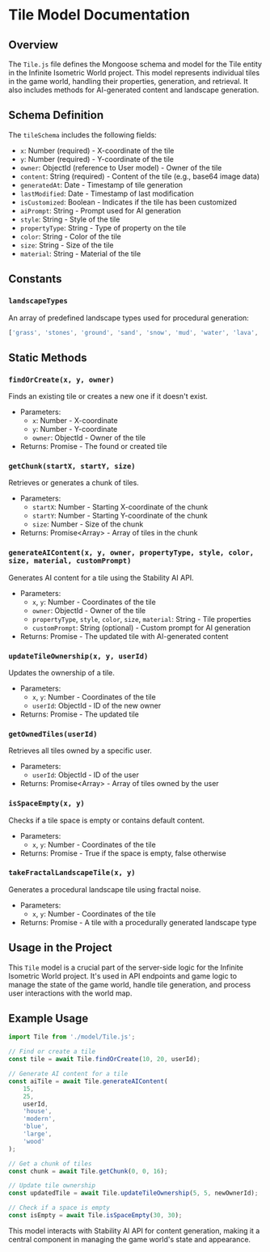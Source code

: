 # Tile Model Documentation

## Overview

The `Tile.js` file defines the Mongoose schema and model for the Tile entity in the Infinite
Isometric World project. This model represents individual tiles in the game world, handling their
properties, generation, and retrieval. It also includes methods for AI-generated content and
landscape generation.

## Schema Definition

The `tileSchema` includes the following fields:

-   `x`: Number (required) - X-coordinate of the tile
-   `y`: Number (required) - Y-coordinate of the tile
-   `owner`: ObjectId (reference to User model) - Owner of the tile
-   `content`: String (required) - Content of the tile (e.g., base64 image data)
-   `generatedAt`: Date - Timestamp of tile generation
-   `lastModified`: Date - Timestamp of last modification
-   `isCustomized`: Boolean - Indicates if the tile has been customized
-   `aiPrompt`: String - Prompt used for AI generation
-   `style`: String - Style of the tile
-   `propertyType`: String - Type of property on the tile
-   `color`: String - Color of the tile
-   `size`: String - Size of the tile
-   `material`: String - Material of the tile

## Constants

### `landscapeTypes`

An array of predefined landscape types used for procedural generation:

```javascript
['grass', 'stones', 'ground', 'sand', 'snow', 'mud', 'water', 'lava', 'moss', 'ice'];
```

## Static Methods

### `findOrCreate(x, y, owner)`

Finds an existing tile or creates a new one if it doesn't exist.

-   Parameters:
    -   `x`: Number - X-coordinate
    -   `y`: Number - Y-coordinate
    -   `owner`: ObjectId - Owner of the tile
-   Returns: Promise<Tile> - The found or created tile

### `getChunk(startX, startY, size)`

Retrieves or generates a chunk of tiles.

-   Parameters:
    -   `startX`: Number - Starting X-coordinate of the chunk
    -   `startY`: Number - Starting Y-coordinate of the chunk
    -   `size`: Number - Size of the chunk
-   Returns: Promise<Array<Tile>> - Array of tiles in the chunk

### `generateAIContent(x, y, owner, propertyType, style, color, size, material, customPrompt)`

Generates AI content for a tile using the Stability AI API.

-   Parameters:
    -   `x`, `y`: Number - Coordinates of the tile
    -   `owner`: ObjectId - Owner of the tile
    -   `propertyType`, `style`, `color`, `size`, `material`: String - Tile properties
    -   `customPrompt`: String (optional) - Custom prompt for AI generation
-   Returns: Promise<Tile> - The updated tile with AI-generated content

### `updateTileOwnership(x, y, userId)`

Updates the ownership of a tile.

-   Parameters:
    -   `x`, `y`: Number - Coordinates of the tile
    -   `userId`: ObjectId - ID of the new owner
-   Returns: Promise<Tile> - The updated tile

### `getOwnedTiles(userId)`

Retrieves all tiles owned by a specific user.

-   Parameters:
    -   `userId`: ObjectId - ID of the user
-   Returns: Promise<Array<Tile>> - Array of tiles owned by the user

### `isSpaceEmpty(x, y)`

Checks if a tile space is empty or contains default content.

-   Parameters:
    -   `x`, `y`: Number - Coordinates of the tile
-   Returns: Promise<Boolean> - True if the space is empty, false otherwise

### `takeFractalLandscapeTile(x, y)`

Generates a procedural landscape tile using fractal noise.

-   Parameters:
    -   `x`, `y`: Number - Coordinates of the tile
-   Returns: Promise<Tile> - A tile with a procedurally generated landscape type

## Usage in the Project

This `Tile` model is a crucial part of the server-side logic for the Infinite Isometric World
project. It's used in API endpoints and game logic to manage the state of the game world, handle
tile generation, and process user interactions with the world map.

## Example Usage

```javascript
import Tile from './model/Tile.js';

// Find or create a tile
const tile = await Tile.findOrCreate(10, 20, userId);

// Generate AI content for a tile
const aiTile = await Tile.generateAIContent(
    15,
    25,
    userId,
    'house',
    'modern',
    'blue',
    'large',
    'wood'
);

// Get a chunk of tiles
const chunk = await Tile.getChunk(0, 0, 16);

// Update tile ownership
const updatedTile = await Tile.updateTileOwnership(5, 5, newOwnerId);

// Check if a space is empty
const isEmpty = await Tile.isSpaceEmpty(30, 30);
```

This model interacts with Stability AI API for content generation,
making it a central component in managing the game world's state and appearance.
